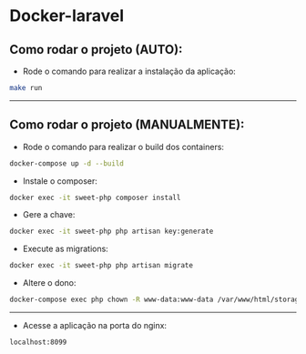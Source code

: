 # Docker-laravel

## Como rodar o projeto (AUTO):

- Rode o comando para realizar a instalação da aplicação:
```bash
make run
```

<hr>

## Como rodar o projeto (MANUALMENTE):

- Rode o comando para realizar o build dos containers:
```bash
docker-compose up -d --build
```

- Instale o composer:
```bash
docker exec -it sweet-php composer install
```

- Gere a chave:
```bash
docker exec -it sweet-php php artisan key:generate
```

- Execute as migrations:
```bash
docker exec -it sweet-php php artisan migrate
```

- Altere o dono:
```bash
docker-compose exec php chown -R www-data:www-data /var/www/html/storage/
```
<hr>

- Acesse a aplicação na porta do nginx:
```bash
localhost:8099
```

